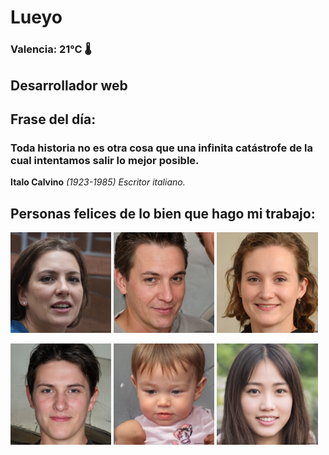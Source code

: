 # Lueyo
### Valencia:  21°C 🌡️
## Desarrollador web
## Frase del día:
<!-- START QUOTE -->
### Toda historia no es otra cosa que una infinita catástrofe de la cual intentamos salir lo mejor posible.
**Italo Calvino** *(1923-1985) Escritor italiano.*
<!-- END QUOTE -->






## Personas felices de lo bien que hago mi trabajo:

<p float="left">
  <img src="src/image_0.png" width="32%" />
  <img src="src/image_1.png" width="32%" /> 
  <img src="src/image_2.png" width="32%" />
</p>
<p float="left">
  <img src="src/image_3.png" width="32%" />
  <img src="src/image_4.png" width="32%" /> 
  <img src="src/image_5.png" width="32%" />
</p>
